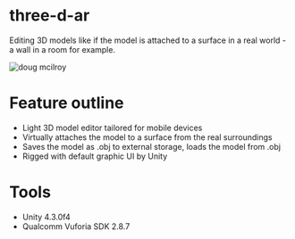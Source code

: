 # three-d-ar
Editing 3D models like if the model is attached to a surface in a real world - a wall in a room for example.

![doug mcilroy](https://i.imgur.com/HlivXOY.jpg)

# Feature outline
* Light 3D model editor tailored for mobile devices
* Virtually attaches the model to a surface from the real surroundings
* Saves the model as .obj to external storage, loads the model from .obj
* Rigged with default graphic UI by Unity

# Tools
* Unity 4.3.0f4
* Qualcomm Vuforia SDK 2.8.7
